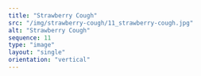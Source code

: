 ```yaml
---
title: "Strawberry Cough"
src: "/img/strawberry-cough/11_strawberry-cough.jpg"
alt: "Strawberry Cough"
sequence: 11
type: "image"
layout: "single"
orientation: "vertical"
---
```

